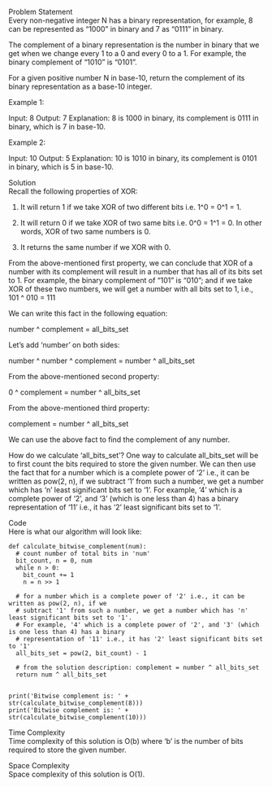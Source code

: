Problem Statement \
Every non-negative integer N has a binary representation, for example, 8 can be represented as “1000” in binary and 7 as “0111” in binary.

The complement of a binary representation is the number in binary that we get when we change every 1 to a 0 and every 0 to a 1. For example, the binary complement of “1010” is “0101”.

For a given positive number N in base-10, return the complement of its binary representation as a base-10 integer.

Example 1:

Input: 8
Output: 7
Explanation: 8 is 1000 in binary, its complement is 0111 in binary, which is 7 in base-10.

Example 2:

Input: 10
Output: 5
Explanation: 10 is 1010 in binary, its complement is 0101 in binary, which is 5 in base-10.

Solution \
Recall the following properties of XOR:

1. It will return 1 if we take XOR of two different bits i.e. 1^0 = 0^1 = 1.

2. It will return 0 if we take XOR of two same bits i.e. 0^0 = 1^1 = 0. In other words, XOR of two same numbers is 0.

3. It returns the same number if we XOR with 0.

From the above-mentioned first property, we can conclude that XOR of a number with its complement will result in a number that has all of its bits set to 1. For example, the binary complement of “101” is “010”; and if we take XOR of these two numbers, we will get a number with all bits set to 1, i.e., 101 ^ 010 = 111

We can write this fact in the following equation:

number ^ complement = all_bits_set

Let’s add ‘number’ on both sides:

number ^ number ^ complement = number ^ all_bits_set

From the above-mentioned second property:

0 ^ complement = number ^ all_bits_set

From the above-mentioned third property:

complement = number ^ all_bits_set

We can use the above fact to find the complement of any number.

How do we calculate ‘all_bits_set’? One way to calculate all_bits_set will be to first count the bits required to store the given number. We can then use the fact that for a number which is a complete power of ‘2’ i.e., it can be written as pow(2, n), if we subtract ‘1’ from such a number, we get a number which has ‘n’ least significant bits set to ‘1’. For example, ‘4’ which is a complete power of ‘2’, and ‘3’ (which is one less than 4) has a binary representation of ‘11’ i.e., it has ‘2’ least significant bits set to ‘1’.

Code \
Here is what our algorithm will look like:
```
def calculate_bitwise_complement(num):
  # count number of total bits in 'num'
  bit_count, n = 0, num
  while n > 0:
    bit_count += 1
    n = n >> 1

  # for a number which is a complete power of '2' i.e., it can be written as pow(2, n), if we
  # subtract '1' from such a number, we get a number which has 'n' least significant bits set to '1'.
  # For example, '4' which is a complete power of '2', and '3' (which is one less than 4) has a binary
  # representation of '11' i.e., it has '2' least significant bits set to '1'
  all_bits_set = pow(2, bit_count) - 1

  # from the solution description: complement = number ^ all_bits_set
  return num ^ all_bits_set


print('Bitwise complement is: ' + str(calculate_bitwise_complement(8)))
print('Bitwise complement is: ' + str(calculate_bitwise_complement(10)))
```

Time Complexity \
Time complexity of this solution is O(b) where ‘b’ is the number of bits required to store the given number.

Space Complexity \
Space complexity of this solution is O(1).